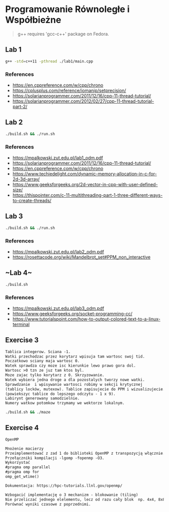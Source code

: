 # Programowanie Równoległe i Współbieżne

> g++ requires 'gcc-c++' package on Fedora.

## Lab 1

```sh
g++ -std=c++11 -pthread ./lab1/main.cpp
```

### References

- https://en.cppreference.com/w/cpp/chrono
- https://cplusplus.com/reference/iomanip/setprecision/
- https://solarianprogrammer.com/2011/12/16/cpp-11-thread-tutorial/
- https://solarianprogrammer.com/2012/02/27/cpp-11-thread-tutorial-part-2/

## Lab 2

```sh
./build.sh && ./run.sh
```

### References

- https://mpalkowski.zut.edu.pl/lab1_odm.pdf
- https://solarianprogrammer.com/2011/12/16/cpp-11-thread-tutorial/
- https://en.cppreference.com/w/cpp/chrono
- https://www.techiedelight.com/dynamic-memory-allocation-in-c-for-2d-3d-array/
- https://www.geeksforgeeks.org/2d-vector-in-cpp-with-user-defined-size/
- https://thispointer.com/c-11-multithreading-part-1-three-different-ways-to-create-threads/

## Lab 3

```sh
./build.sh && ./run.sh
```

### References

- https://mpalkowski.zut.edu.pl/lab2_odm.pdf
- https://rosettacode.org/wiki/Mandelbrot_set#PPM_non_interactive

## ~Lab 4~

```sh
./build.sh
```

### References

- https://mpalkowski.zut.edu.pl/lab3_odm.pdf
- https://www.geeksforgeeks.org/socket-programming-cc/
- https://www.tutorialspoint.com/how-to-output-colored-text-to-a-linux-terminal

## Exercise 3

```txt
Tablica integerow. Sciana -1.
Watki przechodzac przez korytarz wpisuja tam wartosc swoj tid.
Poczatkowo sciany maja wartosc 0.
Watek sprawdza czy moze isc kierunkie lewo prawo gora dol.
Wartosc >0 tzn ze juz tam ktos byl.
Moze zajac tylko korytarz z 0. Skrzyzowanie.
Watek wybiera jedna droge a dla pozostalych tworzy nowe watki.
Sprawdzanie  i wpisywanie wartosci robimy w sekcji krytycznej
(tablicy locków, mutexow). Tablice zapisujecie do PPM i wizualizujecie.
(powiekszyc tablice do lepszego odczytu - 1 x 9).
Labirynt generowany samodzielnie.
Numery watkow potomkow trzymamy we wektorze lokalnym.
```

```sh
./build.sh && ./maze
```

## Exercise 4

```txt
OpenMP

Mnożenie macierzy
Przeimplementować z zad 1 do biblioteki OpenMP z transpozycją włącznie.
Przełączniki kompilacji -lgomp -fopenmp -O3.
Wykorzystać
#pragma omp parallel
#pragma omp for
omp_get_wtime()

Dokumentacja: https://hpc-tutorials.llnl.gov/openmp/

Wzbogacić implementację o 3 mechanizm - blokowanie (tiling)
Nie przeliczać jednego elelementu, lecz od razu cały blok  np. 4x4, 8x8, 16x16, 32x32.
Porównać wyniki czasowe z poprzednimi.
```
